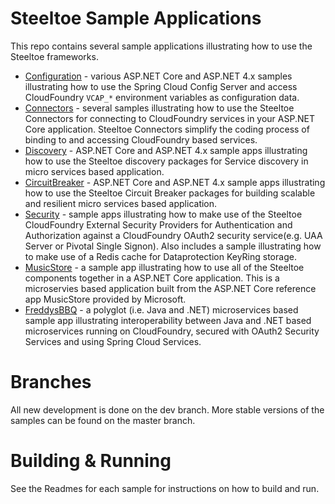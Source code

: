 # Steeltoe Sample Applications
This repo contains several sample applications illustrating how to use the Steeltoe frameworks. 

* [Configuration](https://github.com/SteeltoeOSS/Samples/tree/master/Configuration) - various ASP.NET Core and ASP.NET 4.x samples illustrating how to use the Spring Cloud Config Server and access CloudFoundry `VCAP_*` environment variables as configuration data.
* [Connectors](https://github.com/SteeltoeOSS/Samples/tree/master/Connectors) - several samples illustrating how to use the Steeltoe Connectors for connecting to CloudFoundry services in your ASP.NET Core application. Steeltoe Connectors simplify the coding process of binding to and accessing CloudFoundry based services.
* [Discovery](https://github.com/SteeltoeOSS/Samples/tree/master/Discovery) - ASP.NET Core and ASP.NET 4.x sample apps illustrating how to use the Steeltoe discovery packages for Service discovery in micro services based application.
* [CircuitBreaker](https://github.com/SteeltoeOSS/Samples/tree/master/CircuitBreaker) - ASP.NET Core and ASP.NET 4.x sample apps illustrating how to use the Steeltoe Circuit Breaker packages for building scalable and resilient micro services based application.
* [Security](https://github.com/SteeltoeOSS/Samples/tree/master/Security) - sample apps illustrating how to make use of the Steeltoe CloudFoundry External Security Providers for Authentication and Authorization against a CloudFoundry OAuth2 security service(e.g. UAA Server or Pivotal Single Signon). Also includes a sample illustrating how to make use of a Redis cache for Dataprotection KeyRing storage.
* [MusicStore](https://github.com/SteeltoeOSS/Samples/tree/master/MusicStore) -  a sample app illustrating how to use all of the Steeltoe components together in a ASP.NET Core application. This is a microservies based application built from the ASP.NET Core reference app MusicStore provided by Microsoft.
* [FreddysBBQ](https://github.com/SteeltoeOSS/Samples/tree/master/FreddysBBQ) - a polyglot (i.e. Java and .NET) microservices based sample app illustrating interoperability between Java and .NET based microservices running on CloudFoundry, secured with OAuth2 Security Services and using Spring Cloud Services.

# Branches

All new development is done on the dev branch. More stable versions of the samples can be found on the master branch.

# Building & Running

See the Readmes for each sample for instructions on how to build and run.

